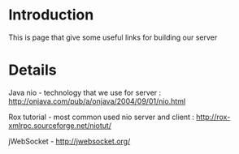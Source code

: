 # Introduction #

This is page that give some useful links for building our server


# Details #

Java nio - technology that we use for server : http://onjava.com/pub/a/onjava/2004/09/01/nio.html

Rox tutorial - most common used nio server and client : http://rox-xmlrpc.sourceforge.net/niotut/

jWebSocket - http://jwebsocket.org/